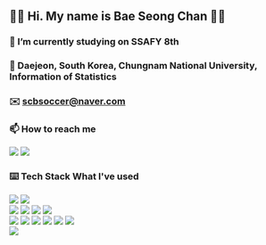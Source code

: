 ## 👋👋 Hi. My name is Bae Seong Chan 👋👋

### 🔭 I’m currently studying on **SSAFY 8th**
### 🌱 Daejeon, South Korea, Chungnam National University, Information of Statistics
### ✉️ scbsoccer@naver.com
### 📫 **How to reach me**<br/>
  <a href="https://github.com/baefrica/"><img src="https://img.shields.io/badge/GitHub-181717?style=plastic-square&logo=GitHub&logoColor=white"/></a>
  <a href="https://www.instagram.com/baefrica"><img src="https://img.shields.io/badge/Instagram-E4405F?style=plastic-square&logo=Instagram&logoColor=white"/></a>
  
### ⌨️ **Tech Stack What I've used**<br/>
  <a><img src="https://img.shields.io/badge/Git-F05032?style=plastic-square&logo=Git&logoColor=white"/></a>
  <a><img src="https://img.shields.io/badge/Jira-0052CC?style=plastic-square&logo=Jira&logoColor=white"/></a>
  <br/>
  <a><img src="https://img.shields.io/badge/Java-007396?style=plastic-square&logo=OpenJDK&logoColor=white"/></a>
  <a><img src="https://img.shields.io/badge/Spring-6DB33F?style=plastic-square&logo=Spring&logoColor=white"/></a>
  <a><img src="https://img.shields.io/badge/Spring Boot-6DB33F?style=plastic-square&logo=Spring Boot&logoColor=white"/></a>
  <a><img src="https://img.shields.io/badge/Node.js-339933?style=plastic-square&logo=Node.js&logoColor=white"/></a>
  <br/>
  <a><img src="https://img.shields.io/badge/HTML-E34F26?style=plastic-square&logo=HTML5&logoColor=white"/></a>
  <a><img src="https://img.shields.io/badge/CSS-1572B6?style=plastic-square&logo=CSS3&logoColor=white"/></a>
  <a><img src="https://img.shields.io/badge/JavaScript-F7DF1E?style=plastic-square&logo=JSS&logoColor=white"/></a>
  <a><img src="https://img.shields.io/badge/React-61DAFB?style=plastic-square&logo=React&logoColor=white"/></a>
  <a><img src="https://img.shields.io/badge/Vue.js-4FC08D?style=plastic-square&logo=Vue.js&logoColor=white"/></a>
  <a><img src="https://img.shields.io/badge/Figma-F24E1E?style=plastic-square&logo=Figma&logoColor=white"/></a>
  <br/>
  <a><img src="https://img.shields.io/badge/MySQL-4479A1?style=plastic-square&logo=MySQL&logoColor=white"/></a>

